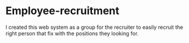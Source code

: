 # Employee-recruitment
I created this web system as a group for the recruiter to easily recruit the right person that fix with the positions they looking for. 
